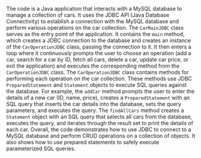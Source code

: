 The code is a Java application that interacts with a MySQL database to manage a collection of cars. It uses the JDBC API (Java Database Connectivity) to establish a connection with the MySQL database and perform various operations on the car collection.
The `CarMainJDBC` class serves as the entry point of the application. It contains the `main` method, which creates a JDBC connection to the database and creates an instance of the `CarOperationJDBC` class, passing the connection to it. It then enters a loop where it continuously prompts the user to choose an operation (add a car, search for a car by ID, fetch all cars, delete a car, update car price, or exit the application) and executes the corresponding method from the `CarOperationJDBC` class.
The `CarOperationJDBC` class contains methods for performing each operation on the car collection. These methods use JDBC `PreparedStatement` and `Statement` objects to execute SQL queries against the database. For example, the `addCar` method prompts the user to enter the details of a new car (ID, name, price), creates a `PreparedStatement` with an SQL query that inserts the car details into the database, sets the query parameters, and executes the query. The `findAllCars` method creates a `Statement` object with an SQL query that selects all cars from the database, executes the query, and iterates through the result set to print the details of each car.
Overall, the code demonstrates how to use JDBC to connect to a MySQL database and perform CRUD operations on a collection of objects. It also shows how to use prepared statements to safely execute parameterized SQL queries.
